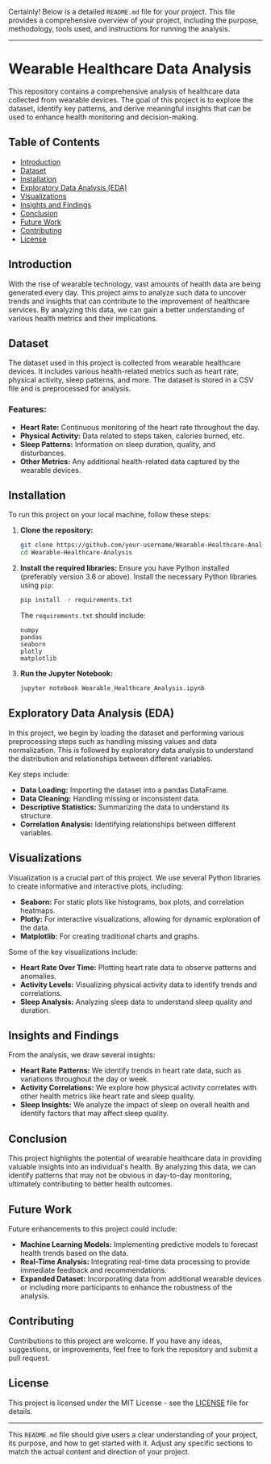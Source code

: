 Certainly! Below is a detailed `README.md` file for your project. This file provides a comprehensive overview of your project, including the purpose, methodology, tools used, and instructions for running the analysis.

---

# Wearable Healthcare Data Analysis

This repository contains a comprehensive analysis of healthcare data collected from wearable devices. The goal of this project is to explore the dataset, identify key patterns, and derive meaningful insights that can be used to enhance health monitoring and decision-making.

## Table of Contents
- [Introduction](#introduction)
- [Dataset](#dataset)
- [Installation](#installation)
- [Exploratory Data Analysis (EDA)](#exploratory-data-analysis-eda)
- [Visualizations](#visualizations)
- [Insights and Findings](#insights-and-findings)
- [Conclusion](#conclusion)
- [Future Work](#future-work)
- [Contributing](#contributing)
- [License](#license)

## Introduction

With the rise of wearable technology, vast amounts of health data are being generated every day. This project aims to analyze such data to uncover trends and insights that can contribute to the improvement of healthcare services. By analyzing this data, we can gain a better understanding of various health metrics and their implications.

## Dataset

The dataset used in this project is collected from wearable healthcare devices. It includes various health-related metrics such as heart rate, physical activity, sleep patterns, and more. The dataset is stored in a CSV file and is preprocessed for analysis.

### Features:
- **Heart Rate:** Continuous monitoring of the heart rate throughout the day.
- **Physical Activity:** Data related to steps taken, calories burned, etc.
- **Sleep Patterns:** Information on sleep duration, quality, and disturbances.
- **Other Metrics:** Any additional health-related data captured by the wearable devices.

## Installation

To run this project on your local machine, follow these steps:

1. **Clone the repository:**
   ```bash
   git clone https://github.com/your-username/Wearable-Healthcare-Analysis.git
   cd Wearable-Healthcare-Analysis
   ```

2. **Install the required libraries:**
   Ensure you have Python installed (preferably version 3.6 or above). Install the necessary Python libraries using `pip`:
   ```bash
   pip install -r requirements.txt
   ```
   The `requirements.txt` should include:
   ```text
   numpy
   pandas
   seaborn
   plotly
   matplotlib
   ```

3. **Run the Jupyter Notebook:**
   ```bash
   jupyter notebook Wearable_Healthcare_Analysis.ipynb
   ```

## Exploratory Data Analysis (EDA)

In this project, we begin by loading the dataset and performing various preprocessing steps such as handling missing values and data normalization. This is followed by exploratory data analysis to understand the distribution and relationships between different variables.

Key steps include:
- **Data Loading:** Importing the dataset into a pandas DataFrame.
- **Data Cleaning:** Handling missing or inconsistent data.
- **Descriptive Statistics:** Summarizing the data to understand its structure.
- **Correlation Analysis:** Identifying relationships between different variables.

## Visualizations

Visualization is a crucial part of this project. We use several Python libraries to create informative and interactive plots, including:

- **Seaborn:** For static plots like histograms, box plots, and correlation heatmaps.
- **Plotly:** For interactive visualizations, allowing for dynamic exploration of the data.
- **Matplotlib:** For creating traditional charts and graphs.

Some of the key visualizations include:
- **Heart Rate Over Time:** Plotting heart rate data to observe patterns and anomalies.
- **Activity Levels:** Visualizing physical activity data to identify trends and correlations.
- **Sleep Analysis:** Analyzing sleep data to understand sleep quality and duration.

## Insights and Findings

From the analysis, we draw several insights:
- **Heart Rate Patterns:** We identify trends in heart rate data, such as variations throughout the day or week.
- **Activity Correlations:** We explore how physical activity correlates with other health metrics like heart rate and sleep quality.
- **Sleep Insights:** We analyze the impact of sleep on overall health and identify factors that may affect sleep quality.

## Conclusion

This project highlights the potential of wearable healthcare data in providing valuable insights into an individual's health. By analyzing this data, we can identify patterns that may not be obvious in day-to-day monitoring, ultimately contributing to better health outcomes.

## Future Work

Future enhancements to this project could include:
- **Machine Learning Models:** Implementing predictive models to forecast health trends based on the data.
- **Real-Time Analysis:** Integrating real-time data processing to provide immediate feedback and recommendations.
- **Expanded Dataset:** Incorporating data from additional wearable devices or including more participants to enhance the robustness of the analysis.

## Contributing

Contributions to this project are welcome. If you have any ideas, suggestions, or improvements, feel free to fork the repository and submit a pull request.

## License

This project is licensed under the MIT License - see the [LICENSE](LICENSE) file for details.

---

This `README.md` file should give users a clear understanding of your project, its purpose, and how to get started with it. Adjust any specific sections to match the actual content and direction of your project.
